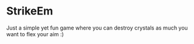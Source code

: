 # StrikeEm
Just  a simple yet fun game where you can destroy crystals as much you want to flex your aim :)
